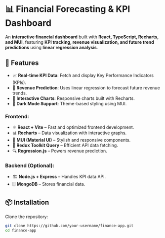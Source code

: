 # 📊 Financial Forecasting & KPI Dashboard  

An **interactive financial dashboard** built with **React, TypeScript, Recharts, and MUI**, featuring **KPI tracking, revenue visualization, and future trend predictions** using **linear regression analysis**.  

## 🚀 Features  
- 📈 **Real-time KPI Data**: Fetch and display Key Performance Indicators (KPIs).  
- 🔮 **Revenue Prediction**: Uses linear regression to forecast future revenue trends.  
- 🎨 **Interactive Charts**: Responsive charts built with Recharts.  
- 🌙 **Dark Mode Support**: Theme-based styling using MUI.  

### **Frontend:**  
- ⚛️ **React + Vite** – Fast and optimized frontend development.  
- 📊 **Recharts** – Data visualization with interactive graphs.  
- 🎨 **MUI (Material UI)** – Stylish and responsive components.  
- 📡 **Redux Toolkit Query** – Efficient API data fetching.
-  🔍 **Regression.js** – Powers revenue prediction.

### **Backend (Optional):**  
- 🏗 **Node.js + Express** – Handles KPI data API.  
- 🗄 **MongoDB** – Stores financial data.  

  

## 📦 Installation  

Clone the repository:  
```sh
git clone https://github.com/your-username/finance-app.git
cd finance-app
